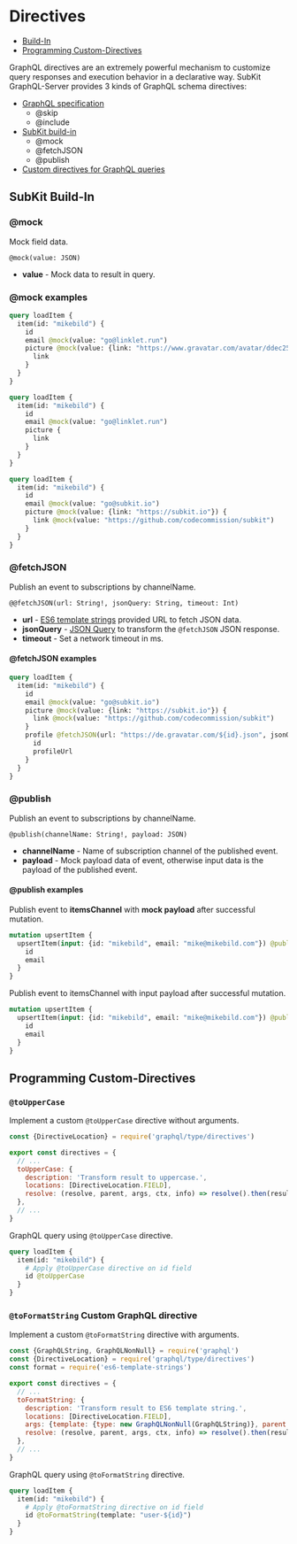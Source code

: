 # Directives

* [Build-In](#subkit-build-in)
* [Programming Custom-Directives](#programming-custom-directives)

GraphQL directives are an extremely powerful mechanism to customize query responses and execution behavior in a declarative way. SubKit GraphQL-Server provides 3 kinds of GraphQL schema directives:

* [GraphQL specification](http://facebook.github.io/graphql/October2016/#sec-Type-System.Directives)
  * @skip
  * @include
* [SubKit build-in](#subkit-build-in)
  * @mock
  * @fetchJSON
  * @publish
* [Custom directives for GraphQL queries](#custom-directives-for-graphql-queries)

## SubKit Build-In

### @mock

Mock field data.

`@mock(value: JSON)`

* **value** - Mock data to result in query.

### @mock examples

```graphql
query loadItem {
  item(id: "mikebild") {
    id
    email @mock(value: "go@linklet.run")
    picture @mock(value: {link: "https://www.gravatar.com/avatar/ddec25b3a317217b97ffc45a62ae8980"}) {
      link
    }
  }
}
```

```graphql
query loadItem {
  item(id: "mikebild") {
    id
    email @mock(value: "go@linklet.run")
    picture {
      link
    }
  }
}
```

```graphql
query loadItem {
  item(id: "mikebild") {
    id
    email @mock(value: "go@subkit.io")
    picture @mock(value: {link: "https://subkit.io"}) {
      link @mock(value: "https://github.com/codecommission/subkit")
    }
  }
}
```

### @fetchJSON

Publish an event to subscriptions by channelName.

`@@fetchJSON(url: String!, jsonQuery: String, timeout: Int)`

* **url** - [ES6 template strings](https://www.npmjs.com/package/es6-template-strings) provided URL to fetch JSON data.
* **jsonQuery** - [JSON Query](https://www.npmjs.com/package/json-query) to transform the `@fetchJSON` JSON response.
* **timeout** - Set a network timeout in ms.

#### @fetchJSON examples

```graphql
query loadItem {
  item(id: "mikebild") {
    id
    email @mock(value: "go@subkit.io")
    picture @mock(value: {link: "https://subkit.io"}) {
      link @mock(value: "https://github.com/codecommission/subkit")
    }
    profile @fetchJSON(url: "https://de.gravatar.com/${id}.json", jsonQuery: "entry[0]", timeout: 10) {
      id
      profileUrl
    }
  }
}
```

### @publish

Publish an event to subscriptions by channelName.

`@publish(channelName: String!, payload: JSON)`

* **channelName** - Name of subscription channel of the published event.
* **payload** - Mock payload data of event, otherwise input data is the payload of the published event.

#### @publish examples

Publish event to **itemsChannel** with **mock payload** after successful mutation.

```graphql
mutation upsertItem {
  upsertItem(input: {id: "mikebild", email: "mike@mikebild.com"}) @publish(channelName: "itemsChannel", payload: {id: "mikebild"}) {
    id
    email
  }
}
```

Publish event to itemsChannel with input payload after successful mutation.

```graphql
mutation upsertItem {
  upsertItem(input: {id: "mikebild", email: "mike@mikebild.com"}) @publish(channelName: "itemsChannel"}) {
    id
    email
  }
}
```

## Programming Custom-Directives

### `@toUpperCase`

Implement a custom `@toUpperCase` directive without arguments.

```javascript
const {DirectiveLocation} = require('graphql/type/directives')

export const directives = {
  // ...
  toUpperCase: {
    description: 'Transform result to uppercase.',
    locations: [DirectiveLocation.FIELD],
    resolve: (resolve, parent, args, ctx, info) => resolve().then(result => result.toUpperCase()),
  },
  // ...
}
```

GraphQL query using `@toUpperCase` directive.

```graphql
query loadItem {
  item(id: "mikebild") {
    # Apply @toUpperCase directive on id field
    id @toUpperCase
  }
}
```

### `@toFormatString` Custom GraphQL directive

Implement a custom `@toFormatString` directive with arguments.

```javascript
const {GraphQLString, GraphQLNonNull} = require('graphql')
const {DirectiveLocation} = require('graphql/type/directives')
const format = require('es6-template-strings')

export const directives = {
  // ...
  toFormatString: {
    description: 'Transform result to ES6 template string.',
    locations: [DirectiveLocation.FIELD],
    args: {template: {type: new GraphQLNonNull(GraphQLString)}, parent: {type: GraphQLBoolean}},
    resolve: (resolve, parent, args, ctx, info) => resolve().then(result => format(args.template, args.parent ? parent : {[`${info.fieldName}`]: result})),
  },
  // ...
}
```

GraphQL query using `@toFormatString` directive.

```graphql
query loadItem {
  item(id: "mikebild") {
    # Apply @toFormatString directive on id field
    id @toFormatString(template: "user-${id}")
  }
}
```